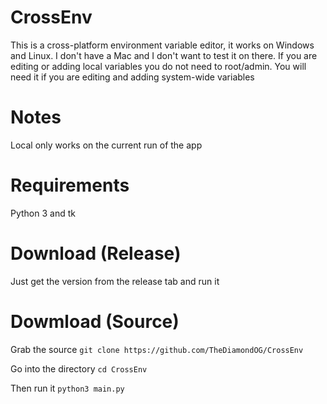 # CrossEnv

This is a cross-platform environment variable editor, it works on Windows and Linux. I don't have a Mac and I don't want to test it on there. 
If you are editing or adding local variables you do not need to root/admin. You will need it if you are editing and adding system-wide variables

# Notes
Local only works on the current run of the app

# Requirements
Python 3 and tk

# Download (Release)
Just get the version from the release tab and run it

# Dowmload (Source)
Grab the source
`git clone https://github.com/TheDiamondOG/CrossEnv`

Go into the directory
`cd CrossEnv`

Then run it
`python3 main.py`
